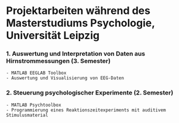 # Projektarbeiten während des Masterstudiums Psychologie, Universität Leipzig


### 1. Auswertung und Interpretation von Daten aus Hirnstrommessungen (3. Semester)
    - MATLAB EEGLAB Toolbox
    - Auswertung und Visualisierung von EEG-Daten

### 2. Steuerung psychologischer Experimente (2. Semester)
    - MATLAB Psychtoolbox
    - Programmierung eines Reaktionszeitexperiments mit auditivem Stimulusmaterial
